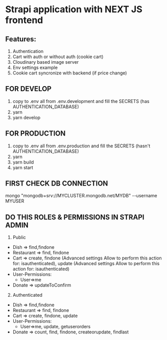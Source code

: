 # Strapi application with NEXT JS frontend

## Features:

1. Authentication
2. Cart with auth or without auth (cookie cart)
3. Cloudinary based image server
4. Env settings example
5. Cookie cart syncronize with backend (if price change)

## FOR DEVELOP

1. copy to .env all from .env.development and fill the SECRETS (has AUTHENTICATION_DATABASE)
2. yarn
3. yarn develop

## FOR PRODUCTION

1. copy to .env all from .env.production and fill the SECRETS (hasn't AUTHENTICATION_DATABASE)
2. yarn
3. yarn build
4. yarn start

## FIRST CHECK DB CONNECTION

mongo "mongodb+srv://MYCLUSTER.mongodb.net/MYDB" --username MYUSER

## DO THIS ROLES & PERMISSIONS IN STRAPI ADMIN

1. Public

- Dish => find,findone
- Restaurant => find, findone
- Cart => create, findone (Advanced settings Allow to perform this action for: isauthenticated), update (Advanced settings Allow to perform this action for: isauthenticated)
- User-Permissions:
  - User=>me
- Donate => updateToConfirm

2. Authenticated

- Dish => find,findone
- Restaurant => find, findone
- Cart => create, findone, update
- User-Permissions:
  - User=>me, update, getuserorders
- Donate => count, find, findone, createorupdate, findlast
